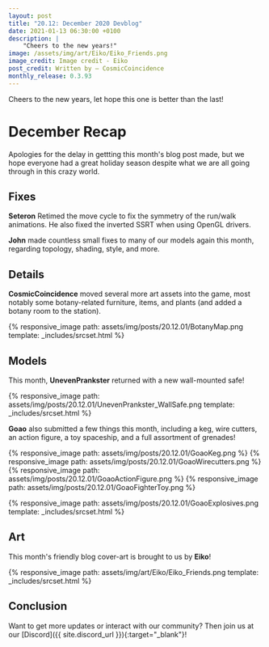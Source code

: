 ```yaml
---
layout: post
title: "20.12: December 2020 Devblog"
date: 2021-01-13 06:30:00 +0100
description: |
    "Cheers to the new years!"
image: /assets/img/art/Eiko/Eiko_Friends.png
image_credit: Image credit - Eiko
post_credit: Written by – CosmicCoincidence
monthly_release: 0.3.93
---
```


Cheers to the new years, let hope this one is better than the last!

# December Recap

Apologies for the delay in gettting this month's blog post made, but we hope everyone had a great holiday season despite what we are all going through in this crazy world.

## Fixes

**Seteron** Retimed the move cycle to fix the symmetry of the run/walk animations. He also fixed the inverted SSRT when using OpenGL drivers.

**John** made countless small fixes to many of our models again this month, regarding topology, shading, style, and more.

## Details

**CosmicCoincidence** moved several more art assets into the game, most notably some botany-related furniture, items, and plants (and added a botany room to the station).

{% responsive_image path: assets/img/posts/20.12.01/BotanyMap.png template: _includes/srcset.html %}

## Models

This month, **UnevenPrankster** returned with a new wall-mounted safe!

{% responsive_image path: assets/img/posts/20.12.01/UnevenPrankster_WallSafe.png template: _includes/srcset.html %}

**Goao** also submitted a few things this month, including a keg, wire cutters, an action figure, a toy spaceship, and a full assortment of grenades!

<div class='horizontal-2' markdown='1'>
  {% responsive_image path: assets/img/posts/20.12.01/GoaoKeg.png %}
  {% responsive_image path: assets/img/posts/20.12.01/GoaoWirecutters.png %}
</div>

<div class='horizontal-2' markdown='1'>
  {% responsive_image path: assets/img/posts/20.12.01/GoaoActionFigure.png %}
  {% responsive_image path: assets/img/posts/20.12.01/GoaoFighterToy.png %}
</div>

{% responsive_image path: assets/img/posts/20.12.01/GoaoExplosives.png template: _includes/srcset.html %}

## Art

This month's friendly blog cover-art is brought to us by **Eiko**!

{% responsive_image path: assets/img/art/Eiko/Eiko_Friends.png template: _includes/srcset.html %}

## Conclusion

Want to get more updates or interact with our community? Then join us at our [Discord]({{ site.discord_url }}){:target="_blank"}!